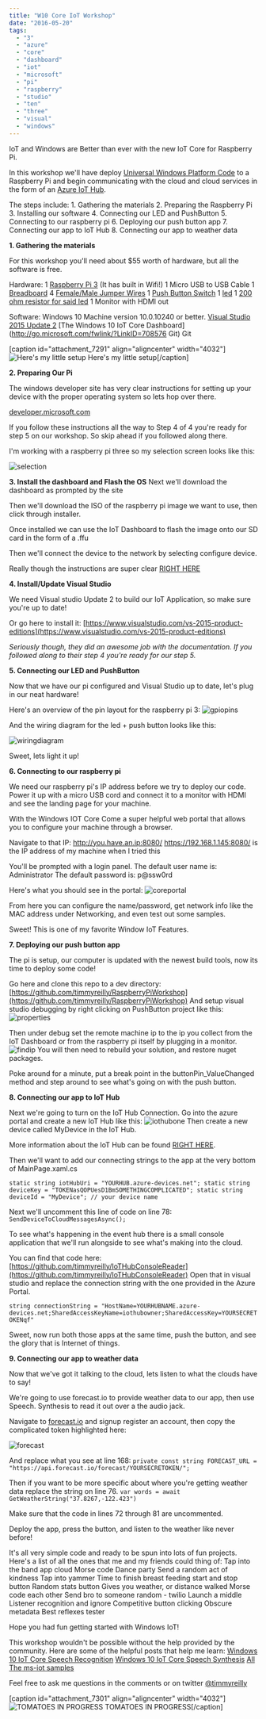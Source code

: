 ```yaml
---
title: "W10 Core IoT Workshop"
date: "2016-05-20"
tags: 
  - "3"
  - "azure"
  - "core"
  - "dashboard"
  - "iot"
  - "microsoft"
  - "pi"
  - "raspberry"
  - "studio"
  - "ten"
  - "three"
  - "visual"
  - "windows"
---
```


IoT and Windows are Better than ever with the new IoT Core for Raspberry Pi.

In this workshop we'll have deploy [Universal Windows Platform Code](https://msdn.microsoft.com/en-us/windows/uwp/get-started/universal-application-platform-guide) to a Raspberry Pi and begin communicating with the cloud and cloud services in the form of an [Azure IoT Hub](https://azure.microsoft.com/en-us/services/iot-hub/).

The steps include: 1. Gathering the materials 2. Preparing the Raspberry Pi 3. Installing our software 4. Connecting our LED and PushButton 5. Connecting to our raspberry pi 6. Deploying our push button app 7. Connecting our app to IoT Hub 8. Connecting our app to weather data

**1\. Gathering the materials**

For this workshop you'll need about $55 worth of hardware, but all the software is free.

Hardware: 1 [Raspberry Pi 3](http://www.microsoftstore.com/store/msusa/en_US/pdp/Raspberry-Pi-3-Board-and-16GB-10class-with-NOOBS/productID.334851400#) (It has built in Wifi!) 1 Micro USB to USB Cable 1 [Breadboard](https://na01.safelinks.protection.outlook.com/?url=http%3a%2f%2fwww.amazon.com%2fPhantom-YoYo-Points-Breadboard-Arduino%2fdp%2fB016Q6T7Q4%2fref%3dsr_1_2&data=01%7c01%7cTim.Reilly%40microsoft.com%7ccf24011a98f543de324c08d3705f9d03%7c72f988bf86f141af91ab2d7cd011db47%7c1&sdata=VhzHwQoFyBzdS9XkZpDydXV6QrgHrJTULW8YgNEp0r8%3d) 4 [Female/Male Jumper Wires](https://www.adafruit.com/products/1954?gclid=CjwKEAjw6_q5BRCOp-Hj-IfHwncSJABMtDaiBK9QHaUdEOq6BmPiQK3r3ZOE_nuehmpwgU1l2Eg_ABoCpvrw_wcB) 1 [Push Button Switch](https://na01.safelinks.protection.outlook.com/?url=http%3a%2f%2fwww.amazon.com%2f6x6x4-5mm-Momentary-Tactile-Button-Switch%2fdp%2fB008DS1GY0%2fref%3dsr_1_2&data=01%7c01%7cTim.Reilly%40microsoft.com%7ccf24011a98f543de324c08d3705f9d03%7c72f988bf86f141af91ab2d7cd011db47%7c1&sdata=ahkJb29XStJdrOh3%2bBEe%2f1%2b%2fCnJP1wbMgOlduhzVmDo%3d) 1 [led](https://na01.safelinks.protection.outlook.com/?url=http%3a%2f%2fwww.amazon.com%2fmicrotivity-IL451-Clear-White-Resistors%2fdp%2fB007SJ8XP0%2fref%3dsr_1_2&data=01%7c01%7cTim.Reilly%40microsoft.com%7ccf24011a98f543de324c08d3705f9d03%7c72f988bf86f141af91ab2d7cd011db47%7c1&sdata=fiwM76nPlvmmOalePVDzTF84JZcJ0PH9m1JF7%2bIe%2bRk%3d) 1 [200 ohm resistor for said led](https://na01.safelinks.protection.outlook.com/?url=http%3a%2f%2fwww.amazon.com%2fmicrotivity-IL451-Clear-White-Resistors%2fdp%2fB007SJ8XP0%2fref%3dsr_1_2&data=01%7c01%7cTim.Reilly%40microsoft.com%7ccf24011a98f543de324c08d3705f9d03%7c72f988bf86f141af91ab2d7cd011db47%7c1&sdata=fiwM76nPlvmmOalePVDzTF84JZcJ0PH9m1JF7%2bIe%2bRk%3d) 1 Monitor with HDMI out

Software: Windows 10 Machine version 10.0.10240 or better. [Visual Studio 2015 Update 2](https://www.visualstudio.com/en-us/visual-studio-homepage-vs.aspx) [The Windows 10 IoT Core Dashboard](http://go.microsoft.com/fwlink/?LinkID=708576  Git) Git

\[caption id="attachment\_7291" align="aligncenter" width="4032"\]![Here's my little setup](images/IMG_20160504_110757.jpg) Here's my little setup\[/caption\]

**2\. Preparing Our Pi**

The windows developer site has very clear instructions for setting up your device with the proper operating system so lets hop over there.

[developer.microsoft.com](https://developer.microsoft.com/en-us/windows/iot/getstarted)

If you follow these instructions all the way to Step 4 of 4 you're ready for step 5 on our workshop. So skip ahead if you followed along there.

I'm working with a raspberry pi three so my selection screen looks like this:

![selection](images/selection.png)

**3\. Install the dashboard and Flash the OS** Next we'll download the dashboard as prompted by the site

Then we'll download the ISO of the raspberry pi image we want to use, then click through installer.

Once installed we can use the IoT Dashboard to flash the image onto our SD card in the form of a .ffu

Then we'll connect the device to the network by selecting configure device.

Really though the instructions are super clear [RIGHT HERE](https://developer.microsoft.com/en-us/windows/iot/win10/GetStarted/rpi3/sdcard/insider/getstartedstep2)

**4\. Install/Update Visual Studio**

We need Visual studio Update 2 to build our IoT Application, so make sure you're up to date!

Or go here to install it: [https://www.visualstudio.com/vs-2015-product-editions](https://www.visualstudio.com/vs-2015-product-editions)

_Seriously though, they did an awesome job with the documentation. If you followed along to their step 4 you're ready for our step 5._

**5\. Connecting our LED and PushButton**

Now that we have our pi configured and Visual Studio up to date, let's plug in our neat hardware!

Here's an overview of the pin layout for the raspberry pi 3: ![gpiopins](images/gpiopins.png)

And the wiring diagram for the led + push button looks like this:

![wiringdiagram](images/wiringdiagram.png)

Sweet, lets light it up!

**6\. Connecting to our raspberry pi**

We need our raspberry pi's IP address before we try to deploy our code. Power it up with a micro USB cord and connect it to a monitor with HDMI and see the landing page for your machine.

With the Windows IOT Core Come a super helpful web portal that allows you to configure your machine through a browser.

Navigate to that IP: http://you.have.an.ip:8080/ https://192.168.1.145:8080/ is the IP address of my machine when I tried this

You'll be prompted with a login panel. The default user name is: Administrator The default password is: p@ssw0rd

Here's what you should see in the portal: ![coreportal](images/coreportal.png)

From here you can configure the name/password, get network info like the MAC address under Networking, and even test out some samples.

Sweet! This is one of my favorite Window IoT Features.

**7\. Deploying our push button app**

The pi is setup, our computer is updated with the newest build tools, now its time to deploy some code!

Go here and clone this repo to a dev directory: [https://github.com/timmyreilly/RaspberryPiWorkshop](https://github.com/timmyreilly/RaspberryPiWorkshop) And setup visual studio debugging by right clicking on PushButton project like this: ![properties](images/properties.png)

Then under debug set the remote machine ip to the ip you collect from the IoT Dashboard or from the raspberry pi itself by plugging in a monitor. ![findip](images/findip.png) You will then need to rebuild your solution, and restore nuget packages.

Poke around for a minute, put a break point in the buttonPin\_ValueChanged method and step around to see what's going on with the push button.

**8\. Connecting our app to IoT Hub**

Next we're going to turn on the IoT Hub Connection. Go into the azure portal and create a new IoT Hub like this: ![iothubone](images/iothubone.png) Then create a new device called MyDevice in the IoT Hub.

More information about the IoT Hub can be found [RIGHT HERE](https://blogs.windows.com/buildingapps/2015/12/09/windows-iot-core-and-azure-iot-hub-putting-the-i-in-iot/).

Then we'll want to add our connecting strings to the app at the very bottom of MainPage.xaml.cs

`static string iotHubUri = "YOURHUB.azure-devices.net"; static string deviceKey = "TOKENasQOPUesD1BmSOMETHINGCOMPLICATED"; static string deviceId = "MyDevice"; // your device name`

Next we'll uncomment this line of code on line 78: `SendDeviceToCloudMessagesAsync();`

To see what's happening in the event hub there is a small console application that we'll run alongside to see what's making into the cloud.

You can find that code here: [https://github.com/timmyreilly/IoTHubConsoleReader](https://github.com/timmyreilly/IoTHubConsoleReader) Open that in visual studio and replace the connection string with the one provided in the Azure Portal.

`string connectionString = "HostName=YOURHUBNAME.azure-devices.net;SharedAccessKeyName=iothubowner;SharedAccessKey=YOURSECRETOKENqf"`

Sweet, now run both those apps at the same time, push the button, and see the glory that is Internet of things.

**9\. Connecting our app to weather data**

Now that we've got it talking to the cloud, lets listen to what the clouds have to say!

We're going to use forecast.io to provide weather data to our app, then use Speech. Synthesis to read it out over a the audio jack.

Navigate to [forecast.io](https://developer.forecast.io/) and signup register an account, then copy the complicated token highlighted here:

![forecast](images/forecast.png)

And replace what you see at line 168: `private const string FORECAST_URL = "https://api.forecast.io/forecast/YOURSECRETOKEN/";`

Then if you want to be more specific about where you're getting weather data replace the string on line 76. `var words = await GetWeatherString("37.8267,-122.423")`

Make sure that the code in lines 72 through 81 are uncommented.

Deploy the app, press the button, and listen to the weather like never before!

It's all very simple code and ready to be spun into lots of fun projects. Here's a list of all the ones that me and my friends could thing of: Tap into the band app cloud Morse code Dance party Send a random act of kindness Tap into yammer Time to finish breast feeding start and stop button Random stats button Gives you weather, or distance walked Morse code each other Send bro to someone random - twilio Launch a middle Listener recognition and ignore Competitive button clicking Obscure metadata Best reflexes tester

Hope you had fun getting started with Windows IoT!

This workshop wouldn't be possible without the help provided by the community. Here are some of the helpful posts that help me learn: [Windows 10 IoT Core Speech Recognition](https://www.hackster.io/krvarma/rpivoice-051857) [Windows 10 IoT Core Speech Synthesis](https://www.hackster.io/krvarma/rpispeechsynthesis-51f269) [All The ms-iot samples](https://github.com/ms-iot/samples)

Feel free to ask me questions in the comments or on twitter [@timmyreilly](https://twitter.com/timmyreilly)

\[caption id="attachment\_7301" align="aligncenter" width="4032"\]![TOMATOES IN PROGRESS](images/IMG_20160422_075511.jpg) TOMATOES IN PROGRESS\[/caption\]
